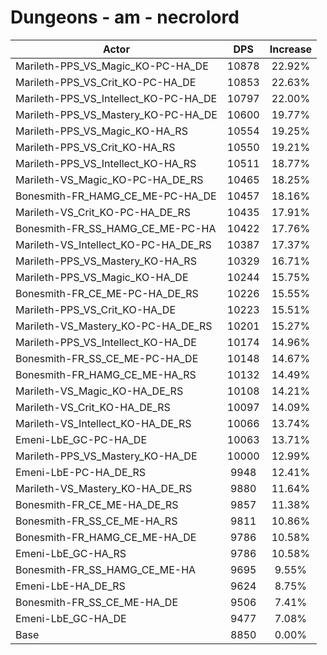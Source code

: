 # Dungeons - am - necrolord
| Actor | DPS | Increase |
|---|:---:|:---:|
|Marileth-PPS_VS_Magic_KO-PC-HA_DE|10878|22.92%|
|Marileth-PPS_VS_Crit_KO-PC-HA_DE|10853|22.63%|
|Marileth-PPS_VS_Intellect_KO-PC-HA_DE|10797|22.00%|
|Marileth-PPS_VS_Mastery_KO-PC-HA_DE|10600|19.77%|
|Marileth-PPS_VS_Magic_KO-HA_RS|10554|19.25%|
|Marileth-PPS_VS_Crit_KO-HA_RS|10550|19.21%|
|Marileth-PPS_VS_Intellect_KO-HA_RS|10511|18.77%|
|Marileth-VS_Magic_KO-PC-HA_DE_RS|10465|18.25%|
|Bonesmith-FR_HAMG_CE_ME-PC-HA_DE|10457|18.16%|
|Marileth-VS_Crit_KO-PC-HA_DE_RS|10435|17.91%|
|Bonesmith-FR_SS_HAMG_CE_ME-PC-HA|10422|17.76%|
|Marileth-VS_Intellect_KO-PC-HA_DE_RS|10387|17.37%|
|Marileth-PPS_VS_Mastery_KO-HA_RS|10329|16.71%|
|Marileth-PPS_VS_Magic_KO-HA_DE|10244|15.75%|
|Bonesmith-FR_CE_ME-PC-HA_DE_RS|10226|15.55%|
|Marileth-PPS_VS_Crit_KO-HA_DE|10223|15.51%|
|Marileth-VS_Mastery_KO-PC-HA_DE_RS|10201|15.27%|
|Marileth-PPS_VS_Intellect_KO-HA_DE|10174|14.96%|
|Bonesmith-FR_SS_CE_ME-PC-HA_DE|10148|14.67%|
|Bonesmith-FR_HAMG_CE_ME-HA_RS|10132|14.49%|
|Marileth-VS_Magic_KO-HA_DE_RS|10108|14.21%|
|Marileth-VS_Crit_KO-HA_DE_RS|10097|14.09%|
|Marileth-VS_Intellect_KO-HA_DE_RS|10066|13.74%|
|Emeni-LbE_GC-PC-HA_DE|10063|13.71%|
|Marileth-PPS_VS_Mastery_KO-HA_DE|10000|12.99%|
|Emeni-LbE-PC-HA_DE_RS|9948|12.41%|
|Marileth-VS_Mastery_KO-HA_DE_RS|9880|11.64%|
|Bonesmith-FR_CE_ME-HA_DE_RS|9857|11.38%|
|Bonesmith-FR_SS_CE_ME-HA_RS|9811|10.86%|
|Bonesmith-FR_HAMG_CE_ME-HA_DE|9786|10.58%|
|Emeni-LbE_GC-HA_RS|9786|10.58%|
|Bonesmith-FR_SS_HAMG_CE_ME-HA|9695|9.55%|
|Emeni-LbE-HA_DE_RS|9624|8.75%|
|Bonesmith-FR_SS_CE_ME-HA_DE|9506|7.41%|
|Emeni-LbE_GC-HA_DE|9477|7.08%|
|Base|8850|0.00%|

